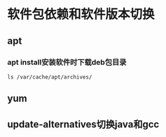# 软件包依赖和软件版本切换









## apt

### apt install安装软件时下载deb包目录

```shell
ls /var/cache/apt/archives/
```













## yum













## update-alternatives切换java和gcc





